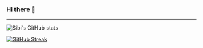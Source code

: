 ### Hi there 👋
---
<!-- <img align="center" src="https://github-readme-stats.vercel.app/api?username=SibiAkkash&show_icons=true" alt="SibiAkkash"/> -->

![Sibi's GitHub stats](https://github-readme-stats.vercel.app/api?username=SibiAkkash&count_private=true&show_icons=true&theme=radical&hide_border=true)

[![GitHub Streak](https://github-readme-streak-stats.herokuapp.com/?user=SibiAkkash&theme=radical&hide_border=true)](https://git.io/streak-stats)


<!--
**SibiAkkash/SibiAkkash** is a ✨ _special_ ✨ repository because its `README.md` (this file) appears on your GitHub profile.


Here are some ideas to get you started:

- 🔭 I’m currently working on ...
- 🌱 I’m currently learning ...
- 👯 I’m looking to collaborate on ...
- 🤔 I’m looking for help with ...
- 💬 Ask me about ...
- 📫 How to reach me: ...
- 😄 Pronouns: ...
- ⚡ Fun fact: ...
-->
